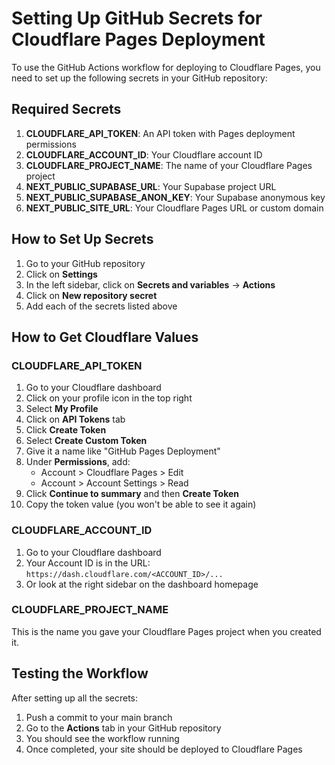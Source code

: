 # Setting Up GitHub Secrets for Cloudflare Pages Deployment

To use the GitHub Actions workflow for deploying to Cloudflare Pages, you need to set up the following secrets in your GitHub repository:

## Required Secrets

1. **CLOUDFLARE_API_TOKEN**: An API token with Pages deployment permissions
2. **CLOUDFLARE_ACCOUNT_ID**: Your Cloudflare account ID
3. **CLOUDFLARE_PROJECT_NAME**: The name of your Cloudflare Pages project
4. **NEXT_PUBLIC_SUPABASE_URL**: Your Supabase project URL
5. **NEXT_PUBLIC_SUPABASE_ANON_KEY**: Your Supabase anonymous key
6. **NEXT_PUBLIC_SITE_URL**: Your Cloudflare Pages URL or custom domain

## How to Set Up Secrets

1. Go to your GitHub repository
2. Click on **Settings**
3. In the left sidebar, click on **Secrets and variables** → **Actions**
4. Click on **New repository secret**
5. Add each of the secrets listed above

## How to Get Cloudflare Values

### CLOUDFLARE_API_TOKEN

1. Go to your Cloudflare dashboard
2. Click on your profile icon in the top right
3. Select **My Profile**
4. Click on **API Tokens** tab
5. Click **Create Token**
6. Select **Create Custom Token**
7. Give it a name like "GitHub Pages Deployment"
8. Under **Permissions**, add:
   - Account > Cloudflare Pages > Edit
   - Account > Account Settings > Read
9. Click **Continue to summary** and then **Create Token**
10. Copy the token value (you won't be able to see it again)

### CLOUDFLARE_ACCOUNT_ID

1. Go to your Cloudflare dashboard
2. Your Account ID is in the URL: `https://dash.cloudflare.com/<ACCOUNT_ID>/...`
3. Or look at the right sidebar on the dashboard homepage

### CLOUDFLARE_PROJECT_NAME

This is the name you gave your Cloudflare Pages project when you created it.

## Testing the Workflow

After setting up all the secrets:

1. Push a commit to your main branch
2. Go to the **Actions** tab in your GitHub repository
3. You should see the workflow running
4. Once completed, your site should be deployed to Cloudflare Pages 
